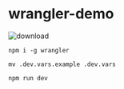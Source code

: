 # wrangler-demo

![download](https://github.com/leon-do/wrangler-demo/assets/19412160/b5cb86b4-4799-4796-a287-0b4369415014)


`npm i -g wrangler`

`mv .dev.vars.example .dev.vars`

`npm run dev`
